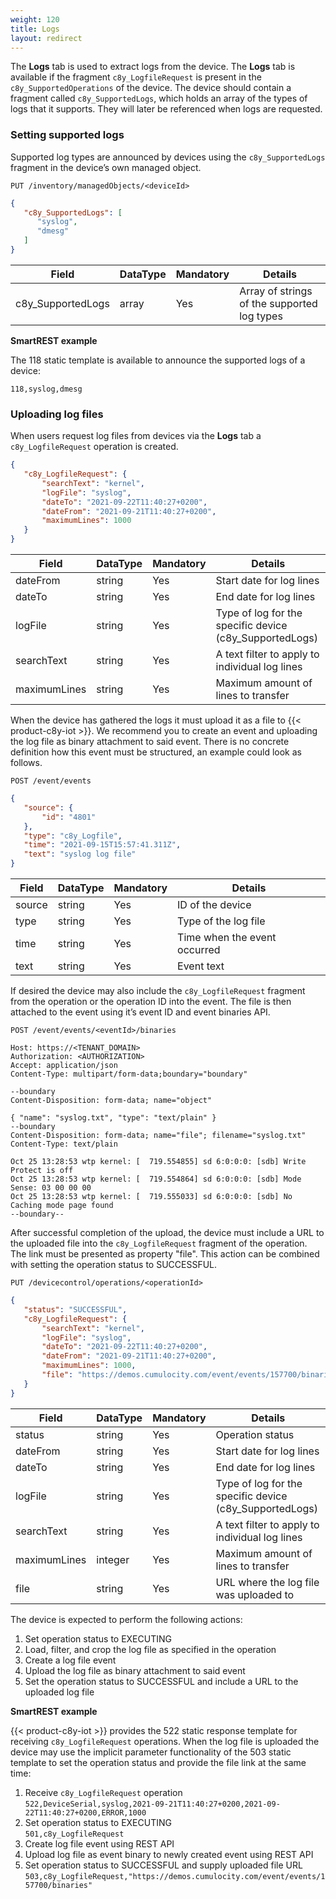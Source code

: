 ```yaml
---
weight: 120
title: Logs
layout: redirect
---
```


The **Logs** tab is used to extract logs from the device. The **Logs** tab is available if the fragment ```c8y_LogfileRequest``` is present in the ```c8y_SupportedOperations``` of the device.
The device should contain a fragment called ```c8y_SupportedLogs```, which holds an array of the types of logs that it supports. They will later be referenced when logs are requested.

### Setting supported logs

Supported log types are announced by devices using the ```c8y_SupportedLogs``` fragment in the device’s own managed object.

```http
PUT /inventory/managedObjects/<deviceId>
```
```json
{
   "c8y_SupportedLogs": [
      "syslog",
      "dmesg"
   ]
}
```

|Field|DataType|Mandatory|Details|
|----|----|----|----|
|c8y_SupportedLogs|array|Yes|Array of strings of the supported log types|

**SmartREST example**

The 118 static template is available to announce the supported logs of a device:

`118,syslog,dmesg`

### Uploading log files

When users request log files from devices via the **Logs** tab a ```c8y_LogfileRequest``` operation is created.

```json
{
   "c8y_LogfileRequest": {
       "searchText": "kernel",
       "logFile": "syslog",
       "dateTo": "2021-09-22T11:40:27+0200",
       "dateFrom": "2021-09-21T11:40:27+0200",
       "maximumLines": 1000
   }
}
```

|Field|DataType|Mandatory|Details|
|----|----|----|----|
|dateFrom|string|Yes|Start date for log lines|
|dateTo|string|Yes|End date for log lines|
|logFile|string|Yes|Type of log for the specific device (c8y_SupportedLogs)|
|searchText|string|Yes|A text filter to apply to individual log lines|
|maximumLines|string|Yes|Maximum amount of lines to transfer|

When the device has gathered the logs it must upload it as a file to {{< product-c8y-iot >}}. We recommend you to create an event and uploading the log file as binary attachment to said event. There is no concrete definition how this event must be structured, an example could look as follows.

```http
POST /event/events
```

```json
{
   "source": {
       "id": "4801"
   },
   "type": "c8y_Logfile",
   "time": "2021-09-15T15:57:41.311Z",
   "text": "syslog log file"
}
```

|Field|DataType|Mandatory|Details|
|----|----|----|----|
|source|string|Yes|ID of the device|
|type|string|Yes|Type of the log file|
|time|string|Yes|Time when the event occurred|
|text|string|Yes|Event text|

If desired the device may also include the ```c8y_LogfileRequest``` fragment from the operation or the operation ID into the event. The file is then attached to the event using it’s event ID and event binaries API.

```http
POST /event/events/<eventId>/binaries

Host: https://<TENANT_DOMAIN>
Authorization: <AUTHORIZATION>
Accept: application/json
Content-Type: multipart/form-data;boundary="boundary"

--boundary
Content-Disposition: form-data; name="object"

{ "name": "syslog.txt", "type": "text/plain" }
--boundary
Content-Disposition: form-data; name="file"; filename="syslog.txt"
Content-Type: text/plain

Oct 25 13:28:53 wtp kernel: [  719.554855] sd 6:0:0:0: [sdb] Write Protect is off
Oct 25 13:28:53 wtp kernel: [  719.554864] sd 6:0:0:0: [sdb] Mode Sense: 03 00 00 00
Oct 25 13:28:53 wtp kernel: [  719.555033] sd 6:0:0:0: [sdb] No Caching mode page found
--boundary--
```

After successful completion of the upload, the device must include a URL to the uploaded file into the ```c8y_LogfileRequest``` fragment of the operation. The link must be presented as property "file". This action can be combined with setting the operation status to SUCCESSFUL.

```http
PUT /devicecontrol/operations/<operationId>
```
```json
{
   "status": "SUCCESSFUL",
   "c8y_LogfileRequest": {
       "searchText": "kernel",
       "logFile": "syslog",
       "dateTo": "2021-09-22T11:40:27+0200",
       "dateFrom": "2021-09-21T11:40:27+0200",
       "maximumLines": 1000,
       "file": "https://demos.cumulocity.com/event/events/157700/binaries"
   }
}
```

|Field|DataType|Mandatory|Details|
|----|----|----|----|
|status|string|Yes|Operation status|
|dateFrom|string|Yes|Start date for log lines|
|dateTo|string|Yes|End date for log lines|
|logFile|string|Yes|Type of log for the specific device (c8y_SupportedLogs)|
|searchText|string|Yes|A text filter to apply to individual log lines|
|maximumLines|integer|Yes|Maximum amount of lines to transfer|
|file|string|Yes|URL where the log file was uploaded to|


The device is expected to perform the following actions:

1. Set operation status to EXECUTING
2. Load, filter, and crop the log file as specified in the operation
3. Create a log file event
4. Upload the log file as binary attachment to said event
5. Set the operation status to SUCCESSFUL and include a URL to the uploaded log file

**SmartREST example**

{{< product-c8y-iot >}} provides the 522 static response template for receiving ```c8y_LogfileRequest``` operations. When the log file is uploaded the device may use the implicit parameter functionality of the 503 static template to set the operation status and provide the file link at the same time:

1. Receive ```c8y_LogfileRequest``` operation<br>
  `522,DeviceSerial,syslog,2021-09-21T11:40:27+0200,2021-09-22T11:40:27+0200,ERROR,1000`
2. Set operation status to EXECUTING <br>
  `501,c8y_LogfileRequest`
3. Create log file event using REST API
4. Upload log file as event binary to newly created event using REST API
5. Set operation status to SUCCESSFUL and supply uploaded file URL <br>
  `503,c8y_LogfileRequest,"https://demos.cumulocity.com/event/events/157700/binaries"`

